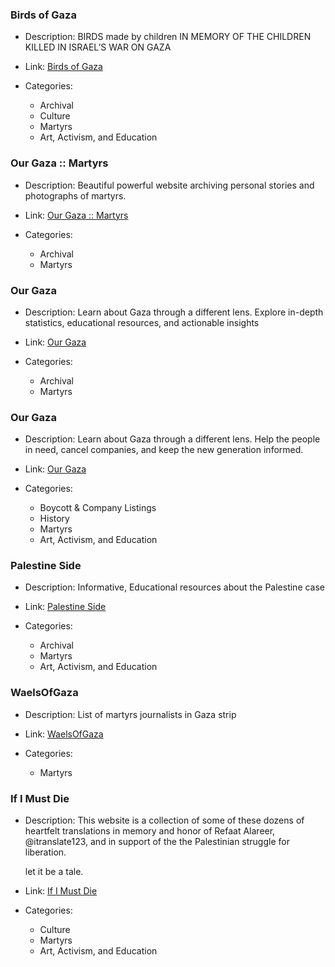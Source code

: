 ### Birds of Gaza

- Description: BIRDS made by children IN MEMORY OF THE CHILDREN KILLED IN ISRAEL’S WAR ON GAZA
- Link: [Birds of Gaza](https://www.birdsofgaza.com/)
- Categories:
  
    - Archival
    - Culture
    - Martyrs
    - Art, Activism, and Education
  

### Our Gaza :: Martyrs

- Description: Beautiful powerful website archiving personal stories and photographs of martyrs.
- Link: [Our Gaza :: Martyrs](https://ourgaza.com/martyrs)
- Categories:
  
    - Archival
    - Martyrs
  

### Our Gaza

- Description: Learn about Gaza through a different lens. Explore in-depth statistics, educational resources, and actionable insights
- Link: [Our Gaza](https://ourgaza.com)
- Categories:
  
    - Archival
    - Martyrs
  

### Our Gaza

- Description: Learn about Gaza through a different lens. Help the people in need, cancel companies, and keep the new generation informed.
- Link: [Our Gaza](https://ourgaza.com/)
- Categories:
  
    - Boycott & Company Listings
    - History
    - Martyrs
    - Art, Activism, and Education
  

### Palestine Side

- Description: Informative, Educational resources about the Palestine case
- Link: [Palestine Side](https://www.palestineside.site/)
- Categories:
  
    - Archival
    - Martyrs
    - Art, Activism, and Education
  

### WaelsOfGaza

- Description: List of martyrs journalists in Gaza strip
- Link: [WaelsOfGaza](https://docs.google.com/spreadsheets/d/1U7wy5FXpp8451RyrRcvxtySs4yZ-q6guVkiWQbjTICE/edit#gid=0)
- Categories:
  
    - Martyrs
  

### If I Must Die

- Description: This website is a collection of some of these dozens of heartfelt translations in memory and honor of Refaat Alareer, @itranslate123, and in support of the the Palestinian struggle for liberation.
   
   let it be a tale.
- Link: [If I Must Die](https://ifimustdie.net/)
- Categories:
  
    - Culture
    - Martyrs
    - Art, Activism, and Education
  
